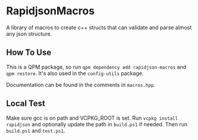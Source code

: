# RapidjsonMacros

A library of macros to create c++ structs that can validate and parse almost any json structure.

## How To Use

This is a QPM package, so run `qpm dependency add rapidjson-macros` and `qpm restore`. It's also used in the `config-utils` package.

Documentation can be found in the comments in `macros.hpp`.

## Local Test

Make sure gcc is on path and VCPKG_ROOT is set. Run `vcpkg install rapidjson` and optionally update the path in `build.ps1` if needed. Then run `build.ps1` and `test.ps1`.
